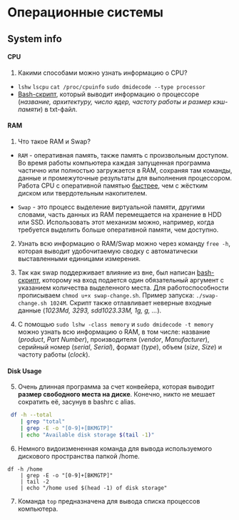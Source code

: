# Операционные системы

## System info

#### CPU
1. Какими способами можно узнать информацию о CPU? 

- `lshw` `lscpu` `cat /proc/cpuinfo` `sudo dmidecode --type processor`
- [Bash-скрипт](https://github.com/a1k0u/os/blob/main/cpu-info.sh), 
который выводит информацию о процессоре (_название, архитектуру,
число ядер, частоту работы и размер кэш-памяти_) в txt-файл.

#### RAM
1. Что такое RAM и Swap?


- `RAM` - оперативная память, также память с
произвольным доступом. Во время работы компьютера
каждая запущенная программа частично или полностью
загружается в RAM, сохраняя там команды, данные и 
промежуточные результаты для выполнения процессором.
Работа CPU с оперативной памятью <u>быстрее</u>, чем с 
жёстким диском или твердотельным накопителем.


- `Swap` - это процесс выделение виртуальной памяти,
другими словами, часть данных из RAM перемещается
на хранение в HDD или SSD. Использовать этот
механизм можно, например, когда требуется выделить
больше оперативной памяти, чем доступно.


2. Узнать всю информацию о RAM/Swap можно через
команду `free -h`, которая выводит удобочитаемую
сводку с автоматически выставленными единицами измерения.


3. Так как swap поддерживает влияние из вне, был
написан [bash-скрипт](https://github.com/a1k0u/os/blob/main/swap-change.sh), которому на вход подается один
обязательный аргумент с указанием количества выделенного
места. Для работоспособности прописываем 
`chmod u+x swap-change.sh`. Пример запуска:
`./swap-change.sh 1024M`. Скрипт также отлавливает
неверные входные данные (_1023Md, 3293, 
sdd1023.33M, 1g, g, ..._).


4. С помощью `sudo lshw -class memory` и 
`sudo dmidecode -t memory` можно узнать всю информацию
о RAM, в том числе: название (_product_, _Part Number_), 
производителя (_vendor_, _Manufacturer_), серийный номер
(_serial_, _Serial_), формат (_type_), объем (_size_, _Size_)
и частоту работы (_clock_).

#### Disk Usage
5. Очень длинная программа за счет конвейера,
которая выводит **размер свободного места на диске**.
Конечно, никто не мешает сократить её, засунув в 
bashrc с alias.
```bash
 df -h --total 
    | grep "total" 
    | grep -E -o "[0-9]+[BKMGTP]" 
    | echo "Available disk storage $(tail -1)"
 ```

6. Немного видоизмененная команда для вывода
используемого дискового пространства папкой /home.
```shell
df -h /home 
    | grep -E -o "[0-9]+[BKMGTP]" 
    | tail -2 
    | echo "/home used $(head -1) of disk storage"
```


7. Команда `top` предназначена для вывода
списка процессов компьютера.